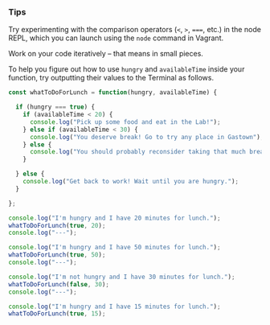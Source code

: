 ### Tips

Try experimenting with the comparison operators (`<`, `>`, `===`, etc.) in the node REPL, which you can launch using the `node` command in Vagrant.

Work on your code iteratively – that means in small pieces. 

To help you figure out how to use `hungry` and `availableTime` inside your function, try outputting their values to the Terminal as follows.


```javascript
const whatToDoForLunch = function(hungry, availableTime) {

  if (hungry === true) {
    if (availableTime < 20) {
      console.log("Pick up some food and eat in the Lab!");
    } else if (availableTime < 30) {
      console.log("You deserve break! Go to try any place in Gastown");
    } else {
      console.log("You should probably reconsider taking that much break. You are in a bootcamp!");
    }

  } else {
    console.log("Get back to work! Wait until you are hungry.");
  }

};

console.log("I'm hungry and I have 20 minutes for lunch.");
whatToDoForLunch(true, 20);
console.log("---");

console.log("I'm hungry and I have 50 minutes for lunch.");
whatToDoForLunch(true, 50);
console.log("---");

console.log("I'm not hungry and I have 30 minutes for lunch.");
whatToDoForLunch(false, 30);
console.log("---");

console.log("I'm hungry and I have 15 minutes for lunch.");
whatToDoForLunch(true, 15);
```